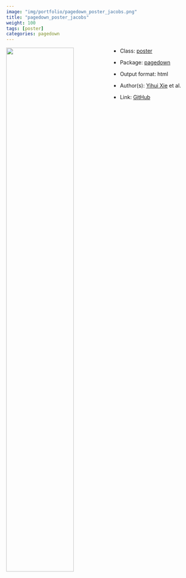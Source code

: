 ```yaml
---
image: "img/portfolio/pagedown_poster_jacobs.png"
title: "pagedown_poster_jacobs"
weight: 100
tags: [poster]
categories: pagedown
---
```




<!--more-->

<p><a href="../../img/portfolio/pagedown_poster_jacobs.png"><img class = "jf-image-shadow" src="../../img/portfolio/pagedown_poster_jacobs.png", width="60%"  align="left"></a></p>



- Class: [poster](../../tags/poster)
- Package: [pagedown](pagedown)
- Output format: html

- Author(s): [Yihui Xie](https://yihui.org/) et al.
- Link: [GitHub](https://github.com/rstudio/pagedown)


